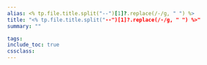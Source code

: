 ```yaml
---
alias: <% tp.file.title.split("--")[1]?.replace(/-/g, " ") %>
title: "<% tp.file.title.split("--")[1]?.replace(/-/g, " ") %>"
summary: ""

tags:
include_toc: true
cssclass: 
---
```

